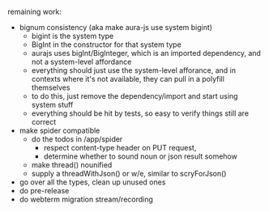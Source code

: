 remaining work:

- bignum consistency (aka make aura-js use system bigint)
  - bigint is the system type
  - BigInt in the constructor for that system type
  - aurajs uses bigInt/BigInteger, which is an imported dependency,
    and not a system-level affordance
  - everything should just use the system-level afforance,
    and in contexts where it's not available, they can pull in a polyfill themselves
  - to do this, just remove the dependency/import and start using system stuff
  - everything should be hit by tests, so easy to verify things still are correct
- make spider compatible
  - do the todos in /app/spider
    - respect content-type header on PUT request,
    - determine whether to sound noun or json result somehow
  - make thread() nounified
  - supply a threadWithJson() or w/e, similar to scryForJson()
- go over all the types, clean up unused ones
- do pre-release
- do webterm migration stream/recording
